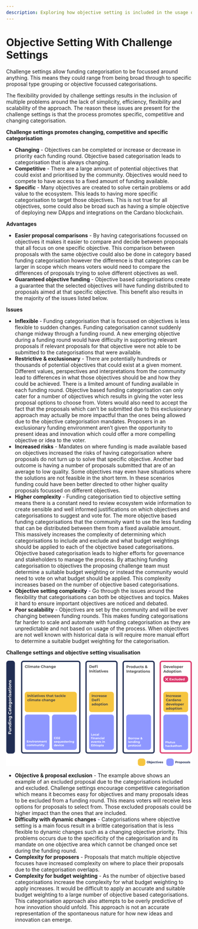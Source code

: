 ```yaml
---
description: Exploring how objective setting is included in the usage of challenge settings
---
```


# Objective Setting With Challenge Settings

Challenge settings allow funding categorisation to be focussed around anything. This means they could range from being broad through to specific proposal type grouping or objective focussed categorisations.

The flexibility provided by challenge settings results in the inclusion of multiple problems around the lack of simplicity, efficiency, flexibility and scalability of the approach. The reason these issues are present for the challenge settings is that the process promotes specific, competitive and changing categorisation.



**Challenge settings promotes changing, competitive and specific categorisation**

* **Changing** - Objectives can be completed or increase or decrease in priority each funding round. Objective based categorisation leads to categorisation that is always changing.
* **Competitive** - There are a large amount of potential objectives that could exist and prioritised by the community. Objectives would need to compete to have access to a fixed amount of funding available.
* **Specific** - Many objectives are created to solve certain problems or add value to the ecosystem. This leads to having more specific categorisation to target those objectives. This is not true for all objectives, some could also be broad such as having a simple objective of deploying new DApps and integrations on the Cardano blockchain.



**Advantages**

* **Easier proposal comparisons** - By having categorisations focussed on objectives it makes it easier to compare and decide between proposals that all focus on one specific objective. This comparison between proposals with the same objective could also be done in category based funding categorisation however the difference is that categories can be larger in scope which means voters would need to compare the differences of proposals trying to solve different objectives as well.
* **Guaranteed objective funding** - Objective based categorisations create a guarantee that the selected objectives will have funding distributed to proposals aimed at that specific objective. This benefit also results in the majority of the issues listed below.



**Issues**

* **Inflexible** - Funding categorisation that is focussed on objectives is less flexible to sudden changes. Funding categorisation cannot suddenly change midway through a funding round. A new emerging objective during a funding round would have difficulty in supporting relevant proposals if relevant proposals for that objective were not able to be submitted to the categorisations that were available.
* **Restrictive & exclusionary** - There are potentially hundreds or thousands of potential objectives that could exist at a given moment. Different values, perspectives and interpretations from the community lead to differences in what those objectives should be and how they could be achieved. There is a limited amount of funding available in each funding round. Objective based funding categorisation can only cater for a number of objectives which results in giving the voter less proposal options to choose from. Voters would also need to accept the fact that the proposals which can’t be submitted due to this exclusionary approach may actually be more impactful than the ones being allowed due to the objective categorisation mandates. Proposers in an exclusionary funding environment aren’t given the opportunity to present ideas and innovation which could offer a more compelling objective or idea to the voter.
* **Increased risks** - Mandates on where funding is made available based on objectives increased the risks of having categorisation where proposals do not turn up to solve that specific objective. Another bad outcome is having a number of proposals submitted that are of an average to low quality. Some objectives may even have situations where the solutions are not feasible in the short term. In these scenarios funding could have been better directed to other higher quality proposals focussed on different objectives.
* **Higher complexity** - Funding categorisation tied to objective setting means there is a constant need to review ecosystem wide information to create sensible and well informed justifications on which objectives and categorisations to suggest and vote for. The more objective based funding categorisations that the community want to use the less funding that can be distributed between them from a fixed available amount. This massively increases the complexity of determining which categorisations to include and exclude and what budget weightings should be applied to each of the objective based categorisations. Objective based categorisation leads to higher efforts for governance and stakeholders to manage the process. By attaching funding categorisation to objectives the proposing challenge team must determine a suitable budget weighting or instead the community would need to vote on what budget should be applied. This complexity increases based on the number of objective based categorisations.
* **Objective setting complexity** - Go through the issues around the flexibility that categorisations can both be objectives and topics. Makes it hard to ensure important objectives are noticed and debated.
* **Poor scalability** - Objectives are set by the community and will be ever changing between funding rounds. This makes funding categorisations far harder to scale and automate with funding categorisation as they are unpredictable and not based on usage of the process. When objectives are not well known with historical data is will require more manual effort to determine a suitable budget weighting for the categorisation.



**Challenge settings and objective setting visualisation**

![Challenge setting categorisations that include objective setting](../.gitbook/assets/challenges-and-objectives.png)

* **Objective & proposal exclusion** - The example above shows an example of an excluded proposal due to the categorisations included and excluded. Challenge settings encourage competitive categorisation which means it becomes easy for objectives and many proposals ideas to be excluded from a funding round. This means voters will receive less options for proposals to select from. Those excluded proposals could be higher impact than the ones that are included.
* **Difficulty with dynamic changes** - Categorisations where objective setting is a main focus result in a brittle categorisation that is less flexible to dynamic changes such as a changing objective priority. This problems occurs due to the specificity of the categorisation and its mandate on one objective area which cannot be changed once set during the funding round.
* **Complexity for proposers** - Proposals that match multiple objective focuses have increased complexity on where to place their proposals due to the categorisation overlaps.
* **Complexity for budget weighting** - As the number of objective based categorisations increase the complexity for what budget weighting to apply increases. It would be difficult to apply an accurate and suitable budget weighting to a large number of objective based categorisations. This categorisation approach also attempts to be overly predictive of how innovation should unfold. This approach is not an accurate representation of the spontaneous nature for how new ideas and innovation can emerge.

